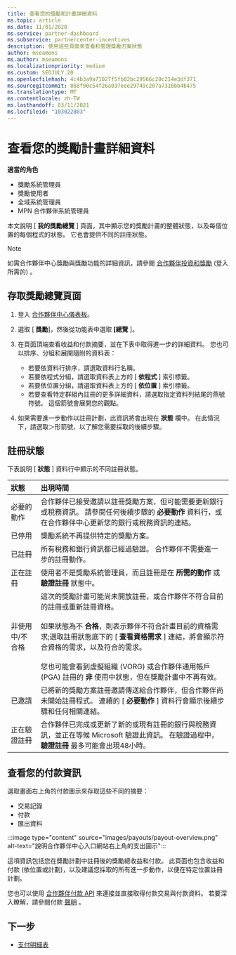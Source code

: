 ```yaml
---
title: 查看您的獎勵和計畫詳細資料
ms.topic: article
ms.date: 11/01/2020
ms.service: partner-dashboard
ms.subservice: partnercenter-incentives
description: 使用這些頁面來查看和管理獎勵方案狀態
author: mseamons
ms.author: mseamons
ms.localizationpriority: medium
ms.custom: SEOJULY.20
ms.openlocfilehash: 4c4b3a9a71027f5fb02bc29566c20c214e3df371
ms.sourcegitcommit: 868f90c54f26a037eee29749c207a7316bb4b475
ms.translationtype: MT
ms.contentlocale: zh-TW
ms.lasthandoff: 03/11/2021
ms.locfileid: "103022803"
---
```

# <a name="view-your-incentives-program-details"></a>查看您的獎勵計畫詳細資料

**適當的角色**

- 獎勵系統管理員
- 獎勵使用者
- 全域系統管理員
- MPN 合作夥伴系統管理員

本文說明 [ **我的獎勵總覽** ] 頁面，其中顯示您的獎勵計畫的整體狀態，以及每個位置的每個程式的狀態。 它也會提供不同的註冊狀態。

>[!NOTE]
>如需合作夥伴中心獎勵與獎勵功能的詳細資訊，請參閱 [合作夥伴投資和獎勵](https://partner.microsoft.com/membership/partner-incentives) (登入所需的) 。

## <a name="access-the-incentives-overview-page"></a>存取獎勵總覽頁面

1. 登入 [合作夥伴中心儀表板](https://partner.microsoft.com/dashboard)。
1. 選取 [ **獎勵**]，然後從功能表中選取 **[總覽** ]。
1. 在頁面頂端查看收益和付款摘要，並在下表中取得進一步的詳細資料。 您也可以排序、分組和展開隨附的資料表：

   - 若要依資料行排序，請選取資料行名稱。
   - 若要依程式分組，請選取資料表上方的 [ **依程式** ] 索引標籤。
   - 若要依位置分組，請選取資料表上方的 [ **依位置** ] 索引標籤。
   - 若要查看特定群組內註冊的更多詳細資料，請選取指定資料列結尾的燕號符號。 這個箭號會展開您的觀點。
1. 如果需要進一步動作以註冊計劃，此資訊將會出現在 **狀態** 欄中。 在此情況下，請選取＞形箭號，以了解您需要採取的後續步驟。

## <a name="enrollment-status"></a>註冊狀態

下表說明 [ **狀態** ] 資料行中顯示的不同註冊狀態。

| **狀態**         | **出現時間** |
|:------------------------------------|:------------------|
| 必要的動作  | 合作夥伴已接受邀請以註冊獎勵方案，但可能需要更新銀行或稅務資訊。 請參閱任何後續步驟的 **必要動作** 資料行，或在合作夥伴中心更新您的銀行或稅務資訊的連結。 |
| 已停用  | 獎勵系統不再提供特定的獎勵方案。 |
| 已註冊  | 所有稅務和銀行資訊都已經過驗證。 合作夥伴不需要進一步的註冊動作。 |
| 正在註冊  | 使用者不是獎勵系統管理員，而且註冊是在 **所需的動作** 或 **驗證註冊** 狀態中。|
| 非使用中/不合格 | 這次的獎勵計畫可能尚未開放註冊，或合作夥伴不符合目前的註冊或重新註冊資格。 <br><br> 如果狀態為不 **合格**，則表示夥伴不符合計畫目前的資格需求;選取註冊狀態底下的 [ **查看資格需求** ] 連結，將會顯示符合資格的需求，以及符合的需求。 <br><br> 您也可能會看到虛擬組織 (VORG) 或合作夥伴通用帳戶 (PGA) 註冊的 **非** 使用中狀態，但在獎勵計畫中不再有效。  |
| 已邀請  | 已將新的獎勵方案註冊邀請傳送給合作夥伴，但合作夥伴尚未開始註冊程式。 連續的 [ **必要動作** ] 資料行會顯示後續步驟和任何相關連結。  |
| 正在驗證註冊  | 合作夥伴已完成或更新了新的或現有註冊的銀行與稅務資訊，並正在等候 Microsoft 驗證此資訊。 在驗證過程中， **驗證註冊** 最多可能會出現48小時。  |

## <a name="see-your-payment-information"></a>查看您的付款資訊

選取畫面右上角的付款圖示來存取這些不同的摘要：

- 交易記錄
- 付款
- 匯出資料

:::image type="content" source="images/payouts/payout-overview.png" alt-text="說明合作夥伴中心入口網站右上角的支出圖示":::

這項資訊包括您在獎勵計劃中註冊後的獎勵總收益和付款。 此頁面也包含收益和付款 (依位置或計劃)，以及建議您採取的所有進一步動作，以便在特定位置註冊計劃。 

您也可以使用 [合作夥伴付款 API](https://apidocs.microsoft.com/services/partnerpayouts) 來連接並直接取得付款交易與付款資料。 若要深入瞭解，請參閱付款 [聲明](payout-statement.md) 。

## <a name="next-steps"></a>下一步

- [支付明細表](payout-statement.md)
